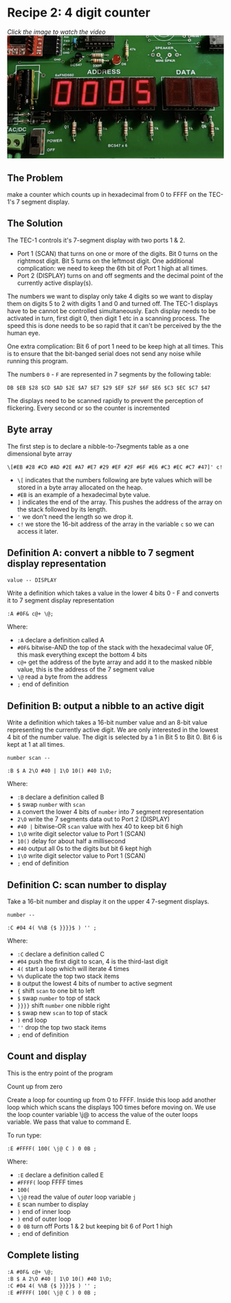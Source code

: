 # Recipe 2: 4 digit counter

_Click the image to watch the video_
[![Watch the video](main.png)](movie.mp4)

## The Problem

make a counter which counts up in hexadecimal from 0 to FFFF on the TEC-1's 7 segment display.

## The Solution

The TEC-1 controls it's 7-segment display with two ports 1 & 2.

- Port 1 (SCAN) that turns on one or more of the digits. Bit 0 turns on the rightmost digit. Bit 5 turns on the leftmost digit. One additional complication: we need to keep the 6th bit of Port 1 high at all times.
- Port 2 (DISPLAY) turns on and off segments and the decimal point of the currently active display(s).

The numbers we want to display only take 4 digits so we want to display them on digits 5 to 2 with digits 1 and 0 and turned off. The TEC-1 displays have to be cannot be controlled simultaneously. Each display needs to be activated in turn, first digit 0, then digit 1 etc in a scanning process. The speed this is done needs to be so rapid that it can't be perceived by the the human eye.

One extra complication: Bit 6 of port 1 need to be keep high at all times. This is to ensure that the bit-banged serial does not send any noise while running this program.

The numbers `0` - `F` are represented in 7 segments by the following table:

```
DB $EB $28 $CD $AD $2E $A7 $E7 $29 $EF $2F $6F $E6 $C3 $EC $C7 $47
```

The displays need to be scanned rapidly to prevent the perception of flickering. Every second or so the counter is incremented

## Byte array

The first step is to declare a nibble-to-7segments table as a one dimensional byte array

```
\[#EB #28 #CD #AD #2E #A7 #E7 #29 #EF #2F #6F #E6 #C3 #EC #C7 #47]' c!
```

- `\[` indicates that the numbers following are byte values which will be stored in a byte array allocated on the heap.
- `#EB` is an example of a hexadecimal byte value.
- `]` indicates the end of the array. This pushes the address of the array on the stack followed by its length.
- `'` we don't need the length so we drop it.
- `c!` we store the 16-bit address of the array in the variable `c` so we can access it later.

## Definition A: convert a nibble to 7 segment display representation

```
value -- DISPLAY
```

Write a definition which takes a value in the lower 4 bits 0 - F and converts it to 7 segment display representation

```
:A #0F& c@+ \@;
```

Where:

- `:A` declare a definition called A
- `#0F&` bitwise-AND the top of the stack with the hexadecimal value 0F, this mask everything except the bottom 4 bits
- `c@+` get the address of the byte array and add it to the masked nibble value, this is the address of the 7 segment value
- `\@` read a byte from the address
- `;` end of definition

## Definition B: output a nibble to an active digit

Write a definition which takes a 16-bit number value and an 8-bit value representing the currently active digit. We are only interested in the lowest 4 bit of the number value. The digit is selected by a 1 in Bit 5 to Bit 0. Bit 6 is kept at 1 at all times.

```
number scan --
```

```
:B $ A 2\O #40 | 1\O 10() #40 1\O;
```

Where:

- `:B` declare a definition called B
- `$` swap `number` with `scan`
- `A` convert the lower 4 bits of `number` into 7 segment representation
- `2\O` write the 7 segments data out to Port 2 (DISPLAY)
- `#40 |` bitwise-OR `scan` value with hex 40 to keep bit 6 high
- `1\O` write digit selector value to Port 1 (SCAN)
- `10()` delay for about half a millisecond
- `#40` output all 0s to the digits but bit 6 kept high
- `1\O` write digit selector value to Port 1 (SCAN)
- `;` end of definition


## Definition C: scan number to display

Take a 16-bit number and display it on the upper 4 7-segment displays.

```
number --
```

```
:C #04 4( %%B {$ }}}}$ ) '' ;
```

Where:

- `:C` declare a definition called C
- `#04` push the first digit to scan, 4 is the third-last digit
- `4(` start a loop which will iterate 4 times
- `%%` duplicate the top two stack items
- `B` output the lowest 4 bits of number to active segment
- `{` shift `scan` to one bit to left
- `$` swap `number` to top of stack
- `}}}}` shift `number` one nibble right
- `$` swap new `scan` to top of stack
- `)` end loop
- `''` drop the top two stack items
- `;` end of definition

## Count and display

This is the entry point of the program

Count up from zero 

Create a loop for counting up from 0 to FFFF. Inside this loop add another loop which which scans the displays 100 times before moving on. We use the loop counter variable \j@ to access the value of the outer loops variable. We pass that value to command E.

To run type:

```
:E #FFFF( 100( \j@ C ) 0 0B ;
```

Where:

- `:E` declare a definition called E
- `#FFFF(` loop FFFF times
- `100(`
- `\j@` read the value of _outer_ loop variable `j`
- `E` scan number to display
- `)` end of inner loop
- `)` end of outer loop
- `0 0B` turn off Ports 1 & 2 but keeping bit 6 of Port 1 high
- `;` end of definition

## Complete listing

```
:A #0F& c@+ \@;
:B $ A 2\O #40 | 1\O 10() #40 1\O;
:C #04 4( %%B {$ }}}}$ ) '' ;
:E #FFFF( 100( \j@ C ) 0 0B ;
```

